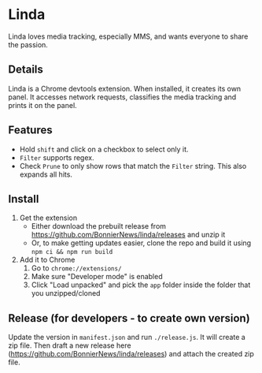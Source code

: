 # Linda
Linda loves media tracking, especially MMS, and wants everyone to share the passion.

## Details
Linda is a Chrome devtools extension. When installed, it creates its own panel. It accesses network requests, classifies the media tracking and prints it on the panel.

## Features
- Hold `shift` and click on a checkbox to select only it.
- `Filter` supports regex.
- Check `Prune` to only show rows that match the `Filter` string.
  This also expands all hits.

## Install

1. Get the extension
   * Either download the prebuilt release from https://github.com/BonnierNews/linda/releases and unzip it
   * Or, to make getting updates easier, clone the repo and build it using `npm ci && npm run build`
2. Add it to Chrome
   1. Go to `chrome://extensions/`
   2. Make sure "Developer mode" is enabled
   3. Click "Load unpacked" and pick the `app` folder inside the folder that you unzipped/cloned

## Release (for developers - to create own version)
Update the version in `manifest.json` and run `./release.js`. It will create a zip file.
Then draft a new release here (https://github.com/BonnierNews/linda/releases) and attach the created zip file.
